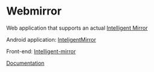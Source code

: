 # Webmirror
Web application that supports an actual <a href="https://github.com/SzymonMarciniak/IntelligentMirror">Intelligent Mirror</a>
<p>Android application: <a href="https://github.com/JediSebas/InteligentMirror">InteligentMirror</a></p>
<p>Front-end: <a href="https://github.com/dembol23/Intelligent-mirror">Intelligent-mirror</a></p>
<a href="https://github.com/JediSebas/Portfolio/blob/master/documents/mirror.pdf" target="_blank">Documentation</a>

